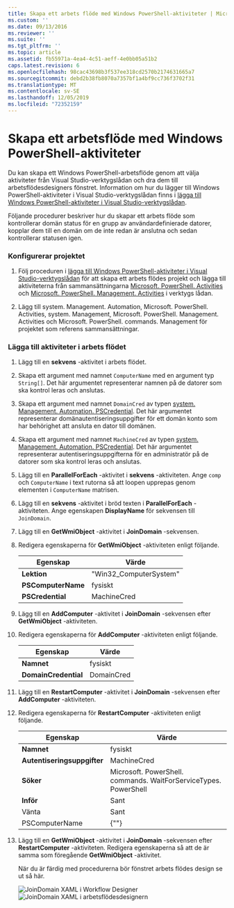 ```yaml
---
title: Skapa ett arbets flöde med Windows PowerShell-aktiviteter | Microsoft Docs
ms.custom: ''
ms.date: 09/13/2016
ms.reviewer: ''
ms.suite: ''
ms.tgt_pltfrm: ''
ms.topic: article
ms.assetid: fb55971a-4ea4-4c51-aeff-4e0bb05a51b2
caps.latest.revision: 6
ms.openlocfilehash: 98cac43698b3f537ee318cd2570b2174631665a7
ms.sourcegitcommit: debd2b38fb8070a7357bf1a4bf9cc736f3702f31
ms.translationtype: MT
ms.contentlocale: sv-SE
ms.lasthandoff: 12/05/2019
ms.locfileid: "72352159"
---
```

# <a name="creating-a-workflow-with-windows-powershell-activities"></a>Skapa ett arbetsflöde med Windows PowerShell-aktiviteter

Du kan skapa ett Windows PowerShell-arbetsflöde genom att välja aktiviteter från Visual Studio-verktygslådan och dra dem till arbetsflödesdesigners fönstret. Information om hur du lägger till Windows PowerShell-aktiviteter i Visual Studio-verktygslådan finns i [lägga till Windows PowerShell-aktiviteter i Visual Studio-verktygslådan](./adding-windows-powershell-activities-to-the-visual-studio-toolbox.md).

Följande procedurer beskriver hur du skapar ett arbets flöde som kontrollerar domän status för en grupp av användardefinierade datorer, kopplar dem till en domän om de inte redan är anslutna och sedan kontrollerar statusen igen.

### <a name="setting-up-the-project"></a>Konfigurerar projektet

1. Följ proceduren i [lägga till Windows PowerShell-aktiviteter i Visual Studio-verktygslådan](./adding-windows-powershell-activities-to-the-visual-studio-toolbox.md) för att skapa ett arbets flödes projekt och lägga till aktiviteterna från sammansättningarna [Microsoft. PowerShell. Activities](/dotnet/api/Microsoft.PowerShell.Activities) och [Microsoft. PowerShell. Management. Activities](/dotnet/api/Microsoft.PowerShell.Management.Activities) i verktygs lådan.

2. Lägg till system. Management. Automation, Microsoft. PowerShell. Activities, system. Management, Microsoft. PowerShell. Management. Activities och Microsoft. PowerShell. commands. Management för projektet som referens sammansättningar.

### <a name="adding-activities-to-the-workflow"></a>Lägga till aktiviteter i arbets flödet

1. Lägg till en **sekvens** -aktivitet i arbets flödet.

2. Skapa ett argument med namnet `ComputerName` med en argument typ `String[]`. Det här argumentet representerar namnen på de datorer som ska kontrol leras och anslutas.

3. Skapa ett argument med namnet `DomainCred` av typen [system. Management. Automation. PSCredential](/dotnet/api/System.Management.Automation.PSCredential). Det här argumentet representerar domänautentiseringsuppgifter för ett domän konto som har behörighet att ansluta en dator till domänen.

4. Skapa ett argument med namnet `MachineCred` av typen [system. Management. Automation. PSCredential](/dotnet/api/System.Management.Automation.PSCredential). Det här argumentet representerar autentiseringsuppgifterna för en administratör på de datorer som ska kontrol leras och anslutas.

5. Lägg till en **ParallelForEach** -aktivitet i **sekvens** -aktiviteten. Ange `comp` och `ComputerName` i text rutorna så att loopen upprepas genom elementen i `ComputerName` matrisen.

6. Lägg till en **sekvens** -aktivitet i bröd texten i **ParallelForEach** -aktiviteten. Ange egenskapen **DisplayName** för sekvensen till `JoinDomain`.

7. Lägg till en **GetWmiObject** -aktivitet i **JoinDomain** -sekvensen.

8. Redigera egenskaperna för **GetWmiObject** -aktiviteten enligt följande.

   |Egenskap|Värde|
   |--------------|-----------|
   |**Lektion**|"Win32_ComputerSystem"|
   |**PSComputerName**|fysiskt|
   |**PSCredential**|MachineCred|

9. Lägg till en **AddComputer** -aktivitet i **JoinDomain** -sekvensen efter **GetWmiObject** -aktiviteten.

10. Redigera egenskaperna för **AddComputer** -aktiviteten enligt följande.

    |Egenskap|Värde|
    |--------------|-----------|
    |**Namnet**|fysiskt|
    |**DomainCredential**|DomainCred|

11. Lägg till en **RestartComputer** -aktivitet i **JoinDomain** -sekvensen efter **AddComputer** -aktiviteten.

12. Redigera egenskaperna för **RestartComputer** -aktiviteten enligt följande.

    |Egenskap|Värde|
    |--------------|-----------|
    |**Namnet**|fysiskt|
    |**Autentiseringsuppgifter**|MachineCred|
    |**Söker**|Microsoft. PowerShell. commands. WaitForServiceTypes. PowerShell|
    |**Inför**|Sant|
    |Vänta|Sant|
    |PSComputerName|{""}|

13. Lägg till en **GetWmiObject** -aktivitet i **JoinDomain** -sekvensen efter **RestartComputer** -aktiviteten. Redigera egenskaperna så att de är samma som föregående **GetWmiObject** -aktivitet.

    När du är färdig med procedurerna bör fönstret arbets flödes design se ut så här.

    ![JoinDomain XAML i Workflow Designer](../media/joindomainworkflow.png)
    ![JoinDomain XAML i arbetsflödesdesignern](../media/joindomainworkflow.png "JoinDomainWorkflow")